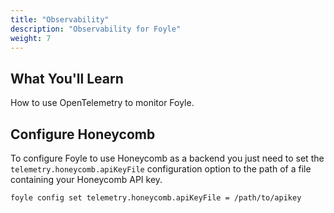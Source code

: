 ```yaml
---
title: "Observability"
description: "Observability for Foyle"
weight: 7
---
```


## What You'll Learn

How to use OpenTelemetry to monitor Foyle.

## Configure Honeycomb

To configure Foyle to use Honeycomb as a backend you just need to set the `telemetry.honeycomb.apiKeyFile` 
configuration option to the path of a file containing your Honeycomb API key.

```
foyle config set telemetry.honeycomb.apiKeyFile = /path/to/apikey
```